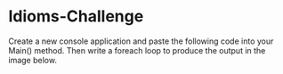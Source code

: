 # Idioms-Challenge
<p> Create a new console application and paste the following code into your Main() method. Then write a foreach loop to produce the output in the image below.</p>
